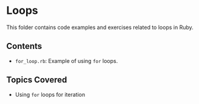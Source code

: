 # Loops

This folder contains code examples and exercises related to loops in Ruby.

## Contents

- `for_loop.rb`: Example of using `for` loops.

## Topics Covered

- Using `for` loops for iteration
